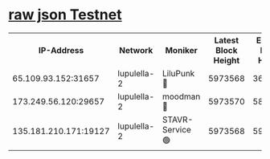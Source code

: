 [raw json Testnet](https://rpc-check.jaclalt.stavr.tech/jaclalt/rpc-jaclalt-result.json)
=

<table><tr><th>IP-Address</th><th>Network</th><th>Moniker</th><th>Latest Block Height</th><th>Earliest Block Height</th><th>Catching Up</th><th>Tx Index</th><th>Voting Power</th><th>Scan Time</th></tr><tr><td>65.109.93.152:31657</td><td>lupulella-2</td><td>LiluPunk 🔴</td><td>5973568</td><td>3688866</td><td>False</td><td>on</td><td>685133</td><td>2023-12-31T04:22:12.510055748UTC</td></tr><tr><td>173.249.56.120:29657</td><td>lupulella-2</td><td>moodman 🔴</td><td>5973570</td><td>5873570</td><td>False</td><td>off</td><td>769094</td><td>2023-12-31T04:22:18.992095543UTC</td></tr><tr><td>135.181.210.171:19127</td><td>lupulella-2</td><td>STAVR-Service 🟢</td><td>5973568</td><td>5971001</td><td>False</td><td>on</td><td>0</td><td>2023-12-31T04:22:12.091534116UTC</td></tr></table>
